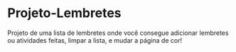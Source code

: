 # Projeto-Lembretes
Projeto de uma lista de lembretes onde você consegue adicionar lembretes ou atividades feitas, limpar a lista, e mudar a página de cor!
